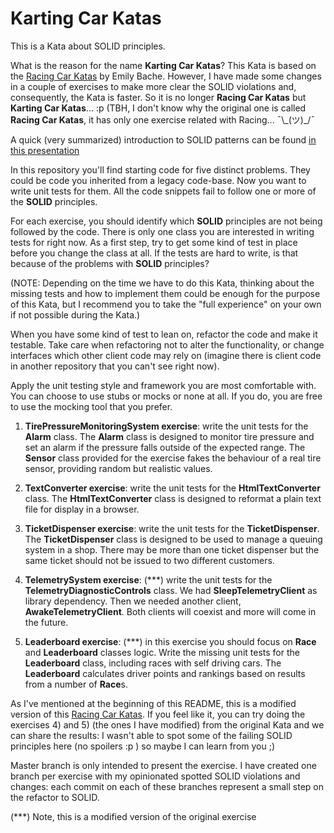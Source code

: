 Karting Car Katas
=================

This is a Kata about SOLID principles.

What is the reason for the name **Karting Car Katas**? This Kata is based on the [Racing Car Katas](https://github.com/emilybache/Racing-Car-Kata) by Emily
Bache. However, I have made some changes in a couple of exercises to make more clear the SOLID violations and, consequently, the Kata is faster. So it is no
longer **Racing Car Katas** but **Karting Car Katas**... :p (TBH, I don't know why the original one is called **Racing Car Katas**, it has only one exercise
related with Racing... ¯\\\_(ツ)_/¯

A quick (very summarized) introduction to SOLID patterns can be found
[in this presentation](https://docs.google.com/presentation/d/1XDM_vfddSpw7OC0gzJV0jiFSw2Ho9RWRu58-WZjP_cg/edit?usp=sharing)

In this repository you'll find starting code for five distinct problems. They could be code you inherited from a legacy code-base. Now you want to write unit
tests for them. All the code snippets fail to follow one or more of the **SOLID** principles.

For each exercise, you should identify which **SOLID** principles are not being followed by the code. There is only one class you are interested in writing
tests for right now. As a first step, try to get some kind of test in place before you change the class at all. If the tests are hard to write, is that because
of the problems with **SOLID** principles?

(NOTE: Depending on the time we have to do this Kata, thinking about the missing tests and how to implement them could be enough for the purpose of this Kata,
but I recommend you to take the "full experience" on your own if not possible during the Kata.)

When you have some kind of test to lean on, refactor the code and make it testable. Take care when refactoring not to alter the functionality, or change
interfaces which other client code may rely on (imagine there is client code in another repository that you can't see right now).

Apply the unit testing style and framework you are most comfortable with. You can choose to use stubs or mocks or none at all. If you do, you are free to use
the mocking tool that you prefer.

1. **TirePressureMonitoringSystem exercise**:  write the unit tests for the **Alarm** class. The **Alarm** class is designed to monitor tire pressure and set
   an alarm if the pressure falls outside of the expected range. The **Sensor** class provided for the exercise fakes the behaviour of a real tire sensor,
   providing random but realistic values.

2. **TextConverter exercise**: write the unit tests for the **HtmlTextConverter** class. The **HtmlTextConverter** class is designed to reformat a plain text
   file for display in a browser.

3. **TicketDispenser exercise**: write the unit tests for the **TicketDispenser**. The **TicketDispenser** class is designed to be used to manage a queuing
   system in a shop. There may be more than one ticket dispenser but the same ticket should not be issued to two different customers.

4. **TelemetrySystem exercise**: (***) write the unit tests for the **TelemetryDiagnosticControls** class. We had **SleepTelemetryClient** as library
   dependency. Then we needed another client, **AwakeTelemetryClient**. Both clients will coexist and more will come in the future.

5. **Leaderboard exercise**: (***) in this exercise you should focus on **Race** and **Leaderboard** classes logic. Write the missing unit tests for the
   **Leaderboard** class, including races with self driving cars. The **Leaderboard** calculates driver points and rankings based on results from a number of
   **Race**s.

As I've mentioned at the beginning of this README, this is a modified version of this [Racing Car Katas](https://github.com/emilybache/Racing-Car-Kata). If you
feel like it, you can try doing the exercises 4) and 5) (the ones I have modified) from the original Kata and we can share the results: I wasn't able to spot
some of the failing SOLID principles here (no spoilers :p ) so maybe I can learn from you ;)

Master branch is only intended to present the exercise. I have created one branch per exercise with my opinionated spotted SOLID violations and
changes: each commit on each of these branches represent a small step on the refactor to SOLID.

(***) Note, this is a modified version of the original exercise